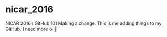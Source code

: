 # nicar_2016
NICAR 2016 / GitHub 101
Making a change.
This is me adding things to my GitHub.
I need more :coffee:
:dog:
